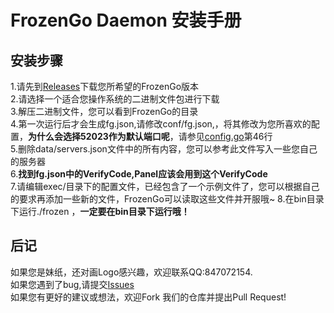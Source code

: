 # FrozenGo Daemon 安装手册
## 安装步骤
1.请先到[Releases](https://github.com/Rubiginosu/frozen-go/releases)下载您所希望的FrozenGo版本<br />
2.请选择一个适合您操作系统的二进制文件包进行下载<br />
3.解压二进制文件，您可以看到FrozenGo的目录<br />
4.第一次运行后才会生成fg.json,请修改conf/fg.json,，将其修改为您所喜欢的配置，<strong>为什么会选择52023作为默认端口呢</strong>，请参见[config.go](https://github.com/Rubiginosu/frozen-go/blob/master/daemon/src/conf/config.go)第46行<br />
5.删除data/servers.json文件中的所有内容，您可以参考此文件写入一些您自己的服务器<br />
6.<strong>找到fg.json中的VerifyCode,Panel应该会用到这个VerifyCode</strong><br />
7.请编辑exec/目录下的配置文件，已经包含了一个示例文件了，您可以根据自己的要求再添加一些新的文件，FrozenGo可以读取这些文件并开服哦~
8.在bin目录下运行./frozen ，<strong>一定要在bin目录下运行哦！</strong>
## 后记
如果您是妹纸，还对画Logo感兴趣，欢迎联系QQ:847072154.<br />
如果您遇到了bug,请提交[Issues](https://github.com/Rubiginosu/frozen-go/issues)<br />
如果您有更好的建议或想法，欢迎Fork 我们的仓库并提出Pull Request!<br />
